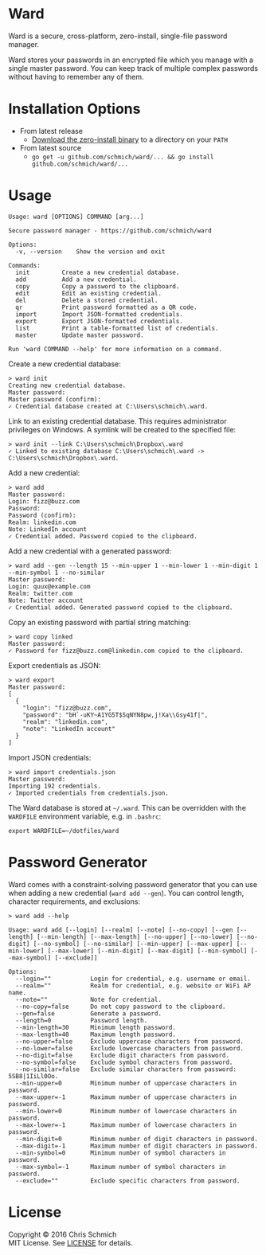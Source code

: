 # Ward

Ward is a secure, cross-platform, zero-install, single-file password manager.

Ward stores your passwords in an encrypted file which you manage with a single master password. You can keep track of multiple complex passwords without having to remember any of them.

# Installation Options

- From latest release
  - [Download the zero-install binary](https://github.com/schmich/ward/releases) to a directory on your `PATH`
- From latest source
  - `go get -u github.com/schmich/ward/... && go install github.com/schmich/ward/...`

# Usage

    Usage: ward [OPTIONS] COMMAND [arg...]

    Secure password manager - https://github.com/schmich/ward

    Options:
      -v, --version    Show the version and exit

    Commands:
      init         Create a new credential database.
      add          Add a new credential.
      copy         Copy a password to the clipboard.
      edit         Edit an existing credential.
      del          Delete a stored credential.
      qr           Print password formatted as a QR code.
      import       Import JSON-formatted credentials.
      export       Export JSON-formatted credentials.
      list         Print a table-formatted list of credentials.
      master       Update master password.

    Run 'ward COMMAND --help' for more information on a command.

Create a new credential database:

    > ward init
    Creating new credential database.
    Master password:
    Master password (confirm):
    ✓ Credential database created at C:\Users\schmich\.ward.

Link to an existing credential database. This requires administrator privileges on Windows. A symlink will be created to the specified file:

    > ward init --link C:\Users\schmich\Dropbox\.ward
    ✓ Linked to existing database C:\Users\schmich\.ward -> C:\Users\schmich\Dropbox\.ward.

Add a new credential:

    > ward add
    Master password:
    Login: fizz@buzz.com
    Password:
    Password (confirm):
    Realm: linkedin.com
    Note: LinkedIn account
    ✓ Credential added. Password copied to the clipboard.

Add a new credential with a generated password:

    > ward add --gen --length 15 --min-upper 1 --min-lower 1 --min-digit 1 --min-symbol 1 --no-similar
    Master password:
    Login: quux@example.com
    Realm: twitter.com
    Note: Twitter account
    ✓ Credential added. Generated password copied to the clipboard.

Copy an existing password with partial string matching:

    > ward copy linked
    Master password:
    ✓ Password for fizz@buzz.com@linkedin.com copied to the clipboard.

Export credentials as JSON:

    > ward export
    Master password:
    [
      {
        "login": "fizz@buzz.com",
        "password": "bH`-uKY~A1YG5T$SqNYN8pw,j!Xa\\Gsy41f|",
        "realm": "linkedin.com",
        "note": "LinkedIn account"
      }
    ]

Import JSON credentials:

    > ward import credentials.json
    Master password:
    Importing 192 credentials.
    ✓ Imported credentials from credentials.json.

The Ward database is stored at `~/.ward`. This can be overridden with the `WARDFILE` environment variable, e.g. in `.bashrc`:

    export WARDFILE=~/dotfiles/ward

# Password Generator

Ward comes with a constraint-solving password generator that you can use when adding a new credential (`ward add --gen`). You can control length, character requirements, and exclusions:

    > ward add --help

    Usage: ward add [--login] [--realm] [--note] [--no-copy] [--gen [--length] [--min-length] [--max-length] [--no-upper] [--no-lower] [--no-digit] [--no-symbol] [--no-similar] [--min-upper] [--max-upper] [--min-lower] [--max-lower] [--min-digit] [--max-digit] [--min-symbol] [--max-symbol] [--exclude]]

    Options:
      --login=""           Login for credential, e.g. username or email.
      --realm=""           Realm for credential, e.g. website or WiFi AP name.
      --note=""            Note for credential.
      --no-copy=false      Do not copy password to the clipboard.
      --gen=false          Generate a password.
      --length=0           Password length.
      --min-length=30      Minimum length password.
      --max-length=40      Maximum length password.
      --no-upper=false     Exclude uppercase characters from password.
      --no-lower=false     Exclude lowercase characters from password.
      --no-digit=false     Exclude digit characters from password.
      --no-symbol=false    Exclude symbol characters from password.
      --no-similar=false   Exclude similar characters from password: 5SB8|1IiLl0Oo.
      --min-upper=0        Minimum number of uppercase characters in password.
      --max-upper=-1       Maximum number of uppercase characters in password.
      --min-lower=0        Minimum number of lowercase characters in password.
      --max-lower=-1       Maximum number of lowercase characters in password.
      --min-digit=0        Minimum number of digit characters in password.
      --max-digit=-1       Maximum number of digit characters in password.
      --min-symbol=0       Minimum number of symbol characters in password.
      --max-symbol=-1      Maximum number of symbol characters in password.
      --exclude=""         Exclude specific characters from password.

# License

Copyright &copy; 2016 Chris Schmich<br>
MIT License. See [LICENSE](LICENSE) for details.
